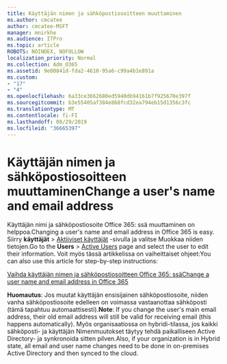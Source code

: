 ```yaml
---
title: Käyttäjän nimen ja sähköpostiosoitteen muuttaminen
ms.author: cmcatee
author: cmcatee-MSFT
manager: mnirkhe
ms.audience: ITPro
ms.topic: article
ROBOTS: NOINDEX, NOFOLLOW
localization_priority: Normal
ms.collection: Adm_O365
ms.assetid: 9e00841d-fda2-4610-95a6-c99a4b1e891a
ms.custom:
- "17"
- "4"
ms.openlocfilehash: 6a33ce3662680ed5940db94161b7f925670e397f
ms.sourcegitcommit: b3e55405af384e868fcd32ea794eb15d1356c3fc
ms.translationtype: MT
ms.contentlocale: fi-FI
ms.lasthandoff: 08/29/2019
ms.locfileid: "36665397"
---
```

# <a name="change-a-users-name-and-email-address"></a><span data-ttu-id="6b847-102">Käyttäjän nimen ja sähköpostiosoitteen muuttaminen</span><span class="sxs-lookup"><span data-stu-id="6b847-102">Change a user's name and email address</span></span>

<span data-ttu-id="6b847-103">Käyttäjän nimi ja sähköpostiosoite Office 365: ssä muuttaminen on helppoa.</span><span class="sxs-lookup"><span data-stu-id="6b847-103">Changing a user's name and email address in Office 365 is easy.</span></span> <span data-ttu-id="6b847-104">Siirry **käyttäjät** \> [Aktiiviset käyttäjät](https://go.microsoft.com/fwlink/p/?linkid=834822) -sivulla ja valitse Muokkaa niiden tietojen.</span><span class="sxs-lookup"><span data-stu-id="6b847-104">Go to the **Users** \> [Active Users](https://go.microsoft.com/fwlink/p/?linkid=834822) page and select the user to edit their information.</span></span> <span data-ttu-id="6b847-105">Voit myös tässä artikkelissa on vaiheittaiset ohjeet:</span><span class="sxs-lookup"><span data-stu-id="6b847-105">You can also use this article for step-by-step instructions:</span></span>
  
[<span data-ttu-id="6b847-106">Vaihda käyttäjän nimen ja sähköpostiosoitteen Office 365: ssä</span><span class="sxs-lookup"><span data-stu-id="6b847-106">Change a user name and email address in Office 365</span></span>](https://docs.microsoft.com/office365/admin/add-users/change-a-user-name-and-email-address)
  
 <span data-ttu-id="6b847-107">**Huomautus**: Jos muutat käyttäjän ensisijainen sähköpostiosoite, niiden vanha sähköpostiosoite edelleen on voimassa vastaanottaa sähköposti (tämä tapahtuu automaattisesti).</span><span class="sxs-lookup"><span data-stu-id="6b847-107">**Note**: If you change the user's main email address, their old email address will still be valid for receiving email (this happens automatically).</span></span> <span data-ttu-id="6b847-108">Myös organisaatiossa on hybridi-tilassa, jos kaikki sähköposti- ja käyttäjän Nimenmuutokset täytyy tehdä paikalliseen Active Directory- ja synkronoida sitten pilven.</span><span class="sxs-lookup"><span data-stu-id="6b847-108">Also, if your organization is in Hybrid state, all email and user name changes need to be done in on-premises Active Directory and then synced to the cloud.</span></span>